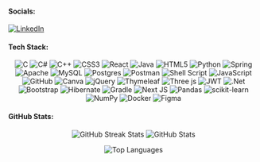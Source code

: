 #### Socials:
[![LinkedIn](https://img.shields.io/badge/LinkedIn-black.svg?logo=linkedin&logoColor=white)](https://www.linkedin.com/in/kristijan-stojanovski-006b51304/) 

#### Tech Stack:
<p align="center">
  <img src="https://img.shields.io/badge/c-black.svg?style=for-the-badge&logo=c&logoColor=white" alt="C">
  <img src="https://img.shields.io/badge/c%23-black.svg?style=for-the-badge&logo=csharp&logoColor=white" alt="C#">
  <img src="https://img.shields.io/badge/c++-black.svg?style=for-the-badge&logo=c%2B%2B&logoColor=white" alt="C++">
  <img src="https://img.shields.io/badge/css3-black.svg?style=for-the-badge&logo=css3&logoColor=white" alt="CSS3">
  <img src="https://img.shields.io/badge/react-black.svg?style=for-the-badge&logo=react&logoColor=white" alt="React">
  <img src="https://img.shields.io/badge/java-black.svg?style=for-the-badge&logo=openjdk&logoColor=white" alt="Java">
  <img src="https://img.shields.io/badge/html5-black.svg?style=for-the-badge&logo=html5&logoColor=white" alt="HTML5">
  <img src="https://img.shields.io/badge/python-black.svg?style=for-the-badge&logo=python&logoColor=white" alt="Python">
  <img src="https://img.shields.io/badge/spring-black.svg?style=for-the-badge&logo=spring&logoColor=white" alt="Spring">
  <img src="https://img.shields.io/badge/apache-black.svg?style=for-the-badge&logo=apache&logoColor=white" alt="Apache">
  <img src="https://img.shields.io/badge/mysql-black.svg?style=for-the-badge&logo=mysql&logoColor=white" alt="MySQL">
  <img src="https://img.shields.io/badge/postgres-black.svg?style=for-the-badge&logo=postgresql&logoColor=white" alt="Postgres">
  <img src="https://img.shields.io/badge/Postman-black.svg?style=for-the-badge&logo=postman&logoColor=white" alt="Postman">
  <img src="https://img.shields.io/badge/shell_script-black.svg?style=for-the-badge&logo=gnu-bash&logoColor=white" alt="Shell Script">
  <img src="https://img.shields.io/badge/javascript-black.svg?style=for-the-badge&logo=javascript&logoColor=white" alt="JavaScript">
  <img src="https://img.shields.io/badge/github-black.svg?style=for-the-badge&logo=github&logoColor=white" alt="GitHub">
  <img src="https://img.shields.io/badge/Canva-black.svg?style=for-the-badge&logo=Canva&logoColor=white" alt="Canva">
  <img src="https://img.shields.io/badge/jquery-black.svg?style=for-the-badge&logo=jquery&logoColor=white" alt="jQuery">
  <img src="https://img.shields.io/badge/Thymeleaf-black.svg?style=for-the-badge&logo=Thymeleaf&logoColor=white" alt="Thymeleaf">
  <img src="https://img.shields.io/badge/threejs-black.svg?style=for-the-badge&logo=three.js&logoColor=white" alt="Three js">
  <img src="https://img.shields.io/badge/JWT-black.svg?style=for-the-badge&logo=JSON%20web%20tokens" alt="JWT">
  <img src="https://img.shields.io/badge/.NET-black.svg?style=for-the-badge&logo=.net&logoColor=white" alt=".Net">
  <img src="https://img.shields.io/badge/bootstrap-black.svg?style=for-the-badge&logo=bootstrap&logoColor=white" alt="Bootstrap">
  <img src="https://img.shields.io/badge/Hibernate-black.svg?style=for-the-badge&logo=Hibernate&logoColor=white" alt="Hibernate">
  <img src="https://img.shields.io/badge/Gradle-black.svg?style=for-the-badge&logo=Gradle&logoColor=white" alt="Gradle">
  <img src="https://img.shields.io/badge/Next-black.svg?style=for-the-badge&logo=next.js&logoColor=white" alt="Next JS">
  <img src="https://img.shields.io/badge/pandas-black.svg?style=for-the-badge&logo=pandas&logoColor=white" alt="Pandas">
  <img src="https://img.shields.io/badge/scikit--learn-black.svg?style=for-the-badge&logo=scikit-learn&logoColor=white" alt="scikit-learn">
  <img src="https://img.shields.io/badge/numpy-black.svg?style=for-the-badge&logo=numpy&logoColor=white" alt="NumPy">
  <img src="https://img.shields.io/badge/docker-black.svg?style=for-the-badge&logo=docker&logoColor=white" alt="Docker">
  <img src="https://img.shields.io/badge/figma-black.svg?style=for-the-badge&logo=figma&logoColor=white" alt="Figma">
</p>


#### GitHub Stats:
<p align="center">
   <img src="https://github-readme-streak-stats.herokuapp.com/?user=KikoTheFinker&theme=highcontrast&hide_border=false" alt="GitHub Streak Stats">
  <img src="https://github-readme-stats.vercel.app/api?username=KikoTheFinker&theme=highcontrast&hide_border=false&include_all_commits=false&count_private=true" alt="GitHub Stats">
</p>

<p align="center">
  <img src="https://github-readme-stats.vercel.app/api/top-langs/?username=KikoTheFinker&theme=highcontrast&hide_border=false&include_all_commits=false&count_private=true&layout=compact" alt="Top Languages">
</p>

